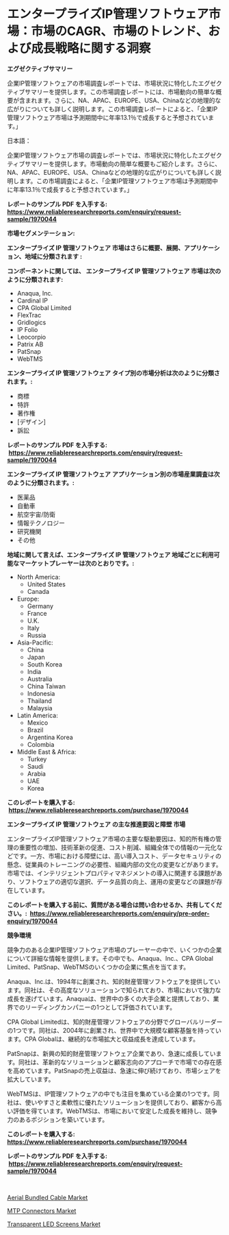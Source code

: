 <p><h1>エンタープライズIP管理ソフトウェア市場：市場のCAGR、市場のトレンド、および成長戦略に関する洞察</h1></p><p><strong>エグゼクティブサマリー</strong></p>
<p><p>企業IP管理ソフトウェアの市場調査レポートでは、市場状況に特化したエグゼクティブサマリーを提供します。この市場調査レポートには、市場動向の簡単な概要が含まれます。さらに、NA、APAC、EUROPE、USA、Chinaなどの地理的な広がりについても詳しく説明します。この市場調査レポートによると、「企業IP管理ソフトウェア市場は予測期間中に年率13.1％で成長すると予想されています。」</p><p>日本語：</p><p>企業IP管理ソフトウェア市場の調査レポートでは、市場状況に特化したエグゼクティブサマリーを提供します。市場動向の簡単な概要もご紹介します。さらに、NA、APAC、EUROPE、USA、Chinaなどの地理的な広がりについても詳しく説明します。この市場調査によると、「企業IP管理ソフトウェア市場は予測期間中に年率13.1％で成長すると予想されています。」</p></p>
<p><strong>レポートのサンプル PDF を入手する: <a href="https://www.reliableresearchreports.com/enquiry/request-sample/1970044">https://www.reliableresearchreports.com/enquiry/request-sample/1970044</a></strong></p>
<p><strong>市場セグメンテーション:</strong></p>
<p><strong> エンタープライズ IP 管理ソフトウェア 市場はさらに概要、展開、アプリケーション、地域に分類されます :</strong></p>
<p><strong>コンポーネントに関しては、 エンタープライズ IP 管理ソフトウェア 市場は次のように分類されます: &nbsp;</strong></p>
<p><ul><li>Anaqua, Inc.</li><li>Cardinal IP</li><li>CPA Global Limited</li><li>FlexTrac</li><li>Gridlogics</li><li>IP Folio</li><li>Leocorpio</li><li>Patrix AB</li><li>PatSnap</li><li>WebTMS</li></ul></p>
<p><strong> エンタープライズ IP 管理ソフトウェア タイプ別の市場分析は次のように分類されます。:</strong></p>
<p><ul><li>商標</li><li>特許</li><li>著作権</li><li>[デザイン]</li><li>訴訟</li></ul></p>
<p><strong>レポートのサンプル PDF を入手する: &nbsp;<a href="https://www.reliableresearchreports.com/enquiry/request-sample/1970044">https://www.reliableresearchreports.com/enquiry/request-sample/1970044</a></strong></p>
<p><strong> エンタープライズ IP 管理ソフトウェア アプリケーション別の市場産業調査は次のように分類されます。:</strong></p>
<p><ul><li>医薬品</li><li>自動車</li><li>航空宇宙/防衛</li><li>情報テクノロジー</li><li>研究機関</li><li>その他</li></ul></p>
<p><strong>地域に関して言えば、エンタープライズ IP 管理ソフトウェア 地域ごとに利用可能なマーケットプレーヤーは次のとおりです。:</strong></p>
<p><ul>
    <li>
        North America:
        <ul>
            <li>United States</li>
            <li>Canada</li>
        </ul>
    </li>
    <li>
        Europe:
        <ul>
            <li>Germany</li>
            <li>France</li>
            <li>U.K.</li>
            <li>Italy</li>
            <li>Russia</li>
        </ul>
    </li>
    <li>
        Asia-Pacific:
        <ul>
            <li>China</li>
            <li>Japan</li>
            <li>South Korea</li>
            <li>India</li>
            <li>Australia</li>
            <li>China Taiwan</li>
            <li>Indonesia</li>
            <li>Thailand</li>
            <li>Malaysia</li>
        </ul>
    </li>
    <li>
        Latin America:
        <ul>
            <li>Mexico</li>
            <li>Brazil</li>
            <li>Argentina Korea</li>
            <li>Colombia</li>
        </ul>
    </li>
    <li>
        Middle East & Africa:
        <ul>
            <li>Turkey</li>
            <li>Saudi</li>
            <li>Arabia</li>
            <li>UAE</li>
            <li>Korea</li>
        </ul>
    </li>
    </ul></p>
<p><strong>このレポートを購入する: &nbsp;<a href="https://www.reliableresearchreports.com/purchase/1970044">https://www.reliableresearchreports.com/purchase/1970044</a></strong></p>
<p><strong>エンタープライズ IP 管理ソフトウェア の主な推進要因と障壁 市場</strong></p>
<p><p>エンタープライズIP管理ソフトウェア市場の主要な駆動要因は、知的所有権の管理の重要性の増加、技術革新の促進、コスト削減、組織全体での情報の一元化などです。一方、市場における障壁には、高い導入コスト、データセキュリティの懸念、従業員のトレーニングの必要性、組織内部の文化の変更などがあります。市場では、インテリジェントプロパティマネジメントの導入に関連する課題があり、ソフトウェアの適切な選択、データ品質の向上、運用の変更などの課題が存在しています。</p></p>
<p><strong>このレポートを購入する前に、質問がある場合は問い合わせるか、共有してください。:&nbsp; <a href="https://www.reliableresearchreports.com/enquiry/pre-order-enquiry/1970044">https://www.reliableresearchreports.com/enquiry/pre-order-enquiry/1970044</a></strong></p>
<p><strong>競争環境</strong></p>
<p><p>競争力のある企業IP管理ソフトウェア市場のプレーヤーの中で、いくつかの企業について詳細な情報を提供します。その中でも、Anaqua、Inc.、CPA Global Limited、PatSnap、WebTMSのいくつかの企業に焦点を当てます。</p><p>Anaqua、Inc.は、1994年に創業され、知的財産管理ソフトウェアを提供しています。同社は、その高度なソリューションで知られており、市場において強力な成長を遂げています。Anaquaは、世界中の多くの大手企業と提携しており、業界でのリーディングカンパニーの1つとして評価されています。</p><p>CPA Global Limitedは、知的財産管理ソフトウェアの分野でグローバルリーダーの1つです。同社は、2004年に創業され、世界中で大規模な顧客基盤を持っています。CPA Globalは、継続的な市場拡大と収益成長を達成しています。</p><p>PatSnapは、新興の知的財産管理ソフトウェア企業であり、急速に成長しています。同社は、革新的なソリューションと顧客志向のアプローチで市場での存在感を高めています。PatSnapの売上収益は、急速に伸び続けており、市場シェアを拡大しています。</p><p>WebTMSは、IP管理ソフトウェアの中でも注目を集めている企業の1つです。同社は、使いやすさと柔軟性に優れたソリューションを提供しており、顧客から高い評価を得ています。WebTMSは、市場において安定した成長を維持し、競争力のあるポジションを築いています。</p></p>
<p><strong>このレポートを購入する: &nbsp; <a href="https://www.reliableresearchreports.com/purchase/1970044">https://www.reliableresearchreports.com/purchase/1970044</a></strong></p>
<p><strong>レポートのサンプル PDF を入手する: &nbsp;<a href="https://www.reliableresearchreports.com/enquiry/request-sample/1970044">https://www.reliableresearchreports.com/enquiry/request-sample/1970044</a></strong><strong></strong></p>
<p>&nbsp;</p>
<p><p><a href="https://cute-banjo-8ca.notion.site/Aerial-Bundled-Cable-Market-Challenges-Opportunities-and-Growth-Drivers-and-Major-Market-Players--6f46080ef67d4962b646580c6eb88c1e">Aerial Bundled Cable Market</a></p><p><a href="https://github.com/lataunyatinikmelvin59ilbd0dv/Market-Research-Report-List-1/blob/main/mtp-connectors-market.md">MTP Connectors Market</a></p><p><a href="https://github.com/pgtimber/Market-Research-Report-List-2/blob/main/transparent-led-screens-market.md">Transparent LED Screens Market</a></p></p>